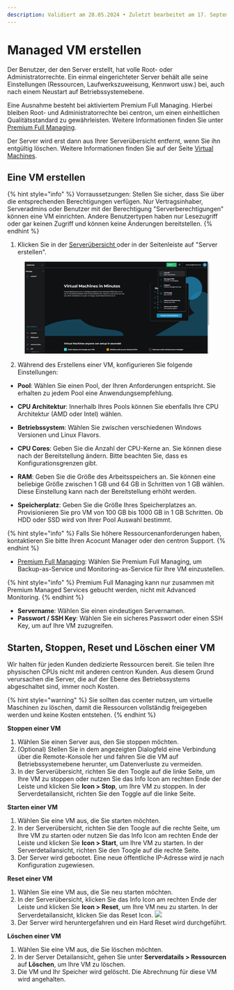 ```yaml
---
description: Validiert am 28.05.2024 • Zuletzt bearbeitet am 17. September 2024
---
```


# Managed VM erstellen

Der Benutzer, der den Server erstellt, hat volle Root- oder Administratorrechte. Ein einmal eingerichteter Server behält alle seine Einstellungen (Ressourcen, Laufwerkszuweisung, Kennwort usw.) bei, auch nach einem Neustart auf Betriebssystemebene.&#x20;

Eine Ausnahme besteht bei aktiviertem Premium Full Managing. Hierbei bleiben Root- und Administratorrechte bei centron, um einen einheitlichen Qualitätsstandard zu gewährleisten. Weitere Informationen finden Sie unter [Premium Full Managing](broken-reference).

Der Server wird erst dann aus Ihrer Serverübersicht entfernt, wenn Sie ihn entgültig löschen. Weitere Informationen finden Sie auf der Seite [Virtual Machines](broken-reference).



## Eine VM erstellen

{% hint style="info" %}
Vorraussetzungen: Stellen Sie sicher, dass Sie über die entsprechenden Berechtigungen verfügen. Nur Vertragsinhaber, Serveradmins oder Benutzer mit der Berechtigung "Serverberechtigungen" können eine VM einrichten. Andere Benutzertypen haben nur Lesezugriff oder gar keinen Zugriff und können keine Änderungen bereitstellen.
{% endhint %}

1. Klicken Sie in der [Serverübersicht ](broken-reference)oder in der Seitenleiste auf "Server erstellen".

<figure><img src="../.gitbook/assets/image (3).png" alt=""><figcaption></figcaption></figure>



2. Während des Erstellens einer VM, konfigurieren Sie folgende Einstellungen:

* **Pool**: Wählen Sie einen Pool, der Ihren Anforderungen entspricht. Sie erhalten zu jedem Pool eine Anwendungsempfehlung.
* **CPU Architektur**: Innerhalb Ihres Pools können Sie ebenfalls Ihre CPU Architektur (AMD oder Intel) wählen.
* **Betriebssystem**: Wählen Sie zwischen verschiedenen Windows Versionen und Linux Flavors.



* **CPU Cores**: Geben Sie die Anzahl der CPU-Kerne an. Sie können diese nach der Bereitstellung ändern. Bitte beachten Sie, dass es Konfigurationsgrenzen gibt.
* **RAM**: Geben Sie die Größe des Arbeitsspeichers an. Sie können eine beliebige Größe zwischen 1 GB und 64 GB in Schritten von 1 GB wählen. Diese Einstellung kann nach der Bereitstellung erhöht werden.
* **Speicherplatz**: Geben Sie die Größe Ihres Speicherplatzes an. Provisionieren Sie pro VM von 100 GB bis 1000 GB in 1 GB Schritten. Ob HDD oder SSD wird von Ihrer Pool Auswahl bestimmt.&#x20;

{% hint style="info" %}
Falls Sie höhere Ressourcenanforderungen haben, kontaktieren Sie bitte Ihren Acocunt Manager oder den centron Support.
{% endhint %}



* [Premium Full Managing](broken-reference): Wählen Sie Premium Full Managing, um Backup-as-Service und Monitoring-as-Service für Ihre VM einzustellen.&#x20;

{% hint style="info" %}
Premium Full Managing kann nur zusammen mit Premium Managed Services gebucht werden, nicht mit Advanced Monitoring.
{% endhint %}



* **Servername**: Wählen Sie einen eindeutigen Servernamen.
* **Passwort / SSH Key**: Wählen Sie ein sicheres Passwort oder einen SSH Key, um auf Ihre VM zuzugreifen.



## Starten, Stoppen, Reset und Löschen einer VM

Wir halten für jeden Kunden dedizierte Ressourcen bereit. Sie teilen Ihre physischen CPUs nicht mit anderen centron Kunden. Aus diesem Grund verursachen die Server, die auf der Ebene des Betriebssystems abgeschaltet sind, immer noch Kosten.&#x20;

{% hint style="warning" %}
Sie sollten das ccenter nutzen, um virtuelle Maschinen zu löschen, damit die Ressourcen vollständig freigegeben werden und keine Kosten entstehen.
{% endhint %}



**Stoppen einer VM**

1. Wählen Sie einen Server aus, den Sie stoppen möchten.
2. (Optional) Stellen Sie in dem angezeigten Dialogfeld eine Verbindung über die Remote-Konsole her und fahren Sie die VM auf Betriebssystemebene herunter, um Datenverluste zu vermeiden.
3. In der Serverübersicht, richten Sie den Toogle auf die linke Seite, um Ihre VM zu stoppen oder nutzen Sie das Info Icon am rechten Ende der Leiste und klicken Sie **Icon > Stop**, um Ihre VM zu stoppen. In der Serverdetailansicht, richten Sie den Toggle auf die linke Seite.



**Starten einer VM**

1. Wählen Sie eine VM aus, die Sie starten möchten.
2. In der Serverübersicht, richten Sie den Toogle auf die rechte Seite, um Ihre VM zu starten oder nutzen Sie das Info Icon am rechten Ende der Leiste und klicken Sie **Icon > Start**, um Ihre VM zu starten. In der Serverdetailansicht, richten Sie den Toogle auf die rechte Seite.
3. Der Server wird gebootet. Eine neue öffentliche IP-Adresse wird je nach Konfiguration zugewiesen.&#x20;



**Reset einer VM**

1. Wählen Sie eine VM aus, die Sie neu starten möchten.&#x20;
2. In der Serverübersicht, klicken Sie das Info Icon am rechten Ende der Leiste und klicken Sie **Icon > Reset**, um Ihre VM neu zu starten. In der Serverdetailansicht, klicken Sie das Reset Icon. ![](broken-reference)
3. Der Server wird heruntergefahren und ein Hard Reset wird durchgeführt.



**Löschen einer VM**

1. Wählen Sie eine VM aus, die Sie löschen möchten.
2. In der Server Detailansicht, gehen Sie unter **Serverdatails > Ressourcen** auf **Löschen**, um Ihre VM zu löschen.
3. Die VM und Ihr Speicher wird gelöscht. Die Abrechnung für diese VM wird angehalten.&#x20;
